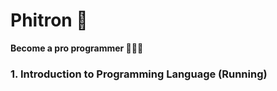 # Phitron 🚀 
__Become a pro programmer 🧑🏻‍💻__

### 1. Introduction to Programming Language (Running)